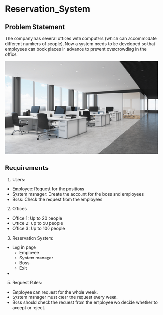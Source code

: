 # Reservation_System

## Problem Statement
The company has several offices with computers (which can accommodate different numbers of people). Now a system needs to be developed so that employees can book places in advance to prevent overcrowding in the office.

![image](pics/empty-office-modern-clean.png)

## Requirements
1. Users:
- Employee: Request for the positions
- System manager: Create the account for the boss and employees
- Boss: Check the request from the employees
2. Offices
- Office 1: Up to 20 people
- Office 2: Up to 50 people
- Office 3: Up to 100 people
3. Reservation System:
- Log in page
  - Employee
  - System manager
  - Boss
  - Exit
- 
5. Request Rules:
- Employee can request for the whole week.
- System manager must clear the request every week.
- Boss should check the request from the employee wo decide whether to accept or reject.

